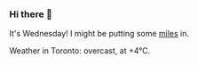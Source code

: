 ### Hi there :wave:

It's Wednesday! I might be putting some [miles](https://www.strava.com/athletes/889963) in.

Weather in Toronto: overcast, at +4°C.
